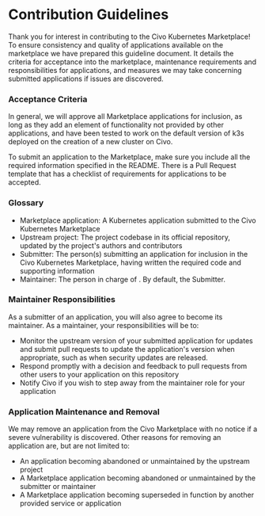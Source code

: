 # Contribution Guidelines

Thank you for interest in contributing to the Civo Kubernetes Marketplace! To ensure consistency and quality of applications available on the marketplace we have prepared this guideline document. It details the criteria for acceptance into the marketplace, maintenance requirements and responsibilities for applications, and measures we may take concerning submitted applications if issues are discovered.

### Acceptance Criteria

In general, we will approve all Marketplace applications for inclusion, as long as they add an element of functionality not provided by other applications, and have been tested to work on the default version of k3s deployed on the creation of a new cluster on Civo.

To submit an application to the Marketplace, make sure you include all the required information specified in the README. There is a Pull Request template that has a checklist of requirements for applications to be accepted.

### Glossary

- Marketplace application: A Kubernetes application submitted to the Civo Kubernetes Marketplace
- Upstream project: The project codebase in its official repository, updated by the project's authors and contributors
- Submitter: The person(s) submitting an application for inclusion in the Civo Kubernetes Marketplace, having written the required code and supporting information
- Maintainer: The person in charge of . By default, the Submitter.

### Maintainer Responsibilities

As a submitter of an application, you will also agree to become its maintainer. As a maintainer, your responsibilities will be to:
- Monitor the upstream version of your submitted application for updates and submit pull requests to update the application's version when appropriate, such as when security updates are released.
- Respond promptly with a decision and feedback to pull requests from other users to your application on this repository
- Notify Civo if you wish to step away from the maintainer role for your application

### Application Maintenance and Removal

We may remove an application from the Civo Marketplace with no notice if a severe vulnerability is discovered. Other reasons for removing an application are, but are not limited to:
- An application becoming abandoned or unmaintained by the upstream project
- A Marketplace application becoming abandoned or unmaintained by the submitter or maintainer
- A Marketplace application becoming superseded in function by another provided service or application